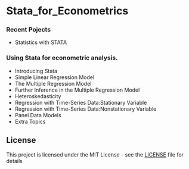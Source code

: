 # Stata_for_Econometrics

### Recent Pojects
- Statistics with STATA

### Using Stata for econometric analysis.

- Introducing Stata
- Simple Linear Regression Model 
- The Multiple Regression Model 
- Further Inference in the Multiple Regression Model 
- Heteroskedasticity 
- Regression with Time-Series Data:Stationary Variable 
- Regression with Time-Series Data:Nonstationary Variable 
- Panel Data Models 
- Extra Topics

## License
This project is licensed under the MIT License - see the [LICENSE](LICENSE) file for details
